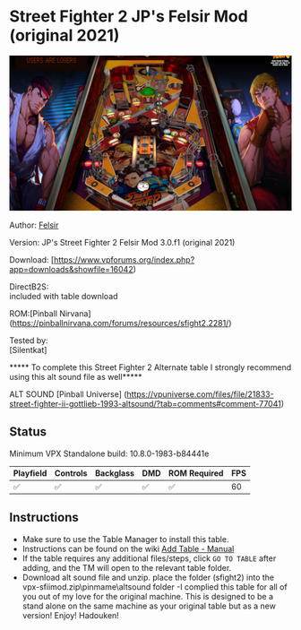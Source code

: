 #  Street Fighter 2 JP's Felsir Mod (original 2021)

![Table Preview](../../images/vpx-sfiimod.png)

Author: [Felsir](https://www.vpforums.org/index.php?showuser=147713)
  
Version: JP's Street Fighter 2 Felsir Mod 3.0.f1  (original 2021)
  
Download: [https://www.vpforums.org/index.php?app=downloads&showfile=16042)

DirectB2S:  
included with table download

ROM:[Pinball Nirvana] (https://pinballnirvana.com/forums/resources/sfight2.2281/)

Tested by:  
[Silentkat]

***** To complete this Street Fighter 2 Alternate table I strongly recommend using this alt sound file as well*****

ALT SOUND [Pinball Universe] (https://vpuniverse.com/files/file/21833-street-fighter-ii-gottlieb-1993-altsound/?tab=comments#comment-77041)

## Status 

Minimum VPX Standalone build: 10.8.0-1983-b84441e

| Playfield | Controls | Backglass | DMD | ROM Required | FPS | 
|-----------|----------|-----------|-----|--------------|-----|
| :white_check_mark: | :white_check_mark: | :white_check_mark: | :white_check_mark: | :white_check_mark: | 60 |

## Instructions

- Make sure to use the Table Manager to install this table.
- Instructions can be found on the wiki [Add Table - Manual](https://github.com/LegendsUnchained/vpx-standalone-alp4k/wiki/%5B04%5D-%F0%9F%A7%A1-TM-%E2%80%90-Other-Features#add-table---manual)
- If the table requires any additional files/steps, click `GO TO TABLE` after adding, and the TM will open to the relevant table folder.
- Download alt sound file and unzip. place the folder (sfight2) into the vpx-sfiimod.zip\pinmame\altsound folder
-I complied this table for all of you out of my love for the original machine. This is designed to be a stand alone on the same machine as your original table but as a new version! Enjoy! Hadouken!

